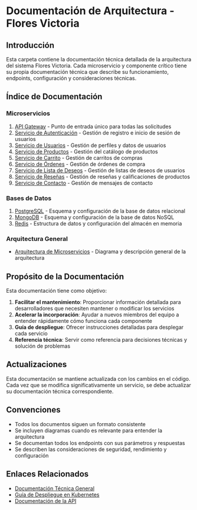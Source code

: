 # Documentación de Arquitectura - Flores Victoria

## Introducción

Esta carpeta contiene la documentación técnica detallada de la arquitectura del sistema Flores Victoria. Cada microservicio y componente crítico tiene su propia documentación técnica que describe su funcionamiento, endpoints, configuración y consideraciones técnicas.

## Índice de Documentación

### Microservicios

1. [API Gateway](api-gateway.md) - Punto de entrada único para todas las solicitudes
2. [Servicio de Autenticación](auth-service.md) - Gestión de registro e inicio de sesión de usuarios
3. [Servicio de Usuarios](user-service.md) - Gestión de perfiles y datos de usuarios
4. [Servicio de Productos](product-service.md) - Gestión del catálogo de productos
5. [Servicio de Carrito](cart-service.md) - Gestión de carritos de compras
6. [Servicio de Órdenes](order-service.md) - Gestión de órdenes de compra
7. [Servicio de Lista de Deseos](wishlist-service.md) - Gestión de listas de deseos de usuarios
8. [Servicio de Reseñas](review-service.md) - Gestión de reseñas y calificaciones de productos
9. [Servicio de Contacto](contact-service.md) - Gestión de mensajes de contacto

### Bases de Datos

1. [PostgreSQL](../database/postgresql-schema.md) - Esquema y configuración de la base de datos relacional
2. [MongoDB](../database/mongodb-schema.md) - Esquema y configuración de la base de datos NoSQL
3. [Redis](../database/redis-schema.md) - Estructura de datos y configuración del almacén en memoria

### Arquitectura General

- [Arquitectura de Microservicios](microservices-architecture.md) - Diagrama y descripción general de la arquitectura

## Propósito de la Documentación

Esta documentación tiene como objetivo:

1. **Facilitar el mantenimiento**: Proporcionar información detallada para desarrolladores que necesiten mantener o modificar los servicios
2. **Acelerar la incorporación**: Ayudar a nuevos miembros del equipo a entender rápidamente cómo funciona cada componente
3. **Guía de despliegue**: Ofrecer instrucciones detalladas para desplegar cada servicio
4. **Referencia técnica**: Servir como referencia para decisiones técnicas y solución de problemas

## Actualizaciones

Esta documentación se mantiene actualizada con los cambios en el código. Cada vez que se modifica significativamente un servicio, se debe actualizar su documentación técnica correspondiente.

## Convenciones

- Todos los documentos siguen un formato consistente
- Se incluyen diagramas cuando es relevante para entender la arquitectura
- Se documentan todos los endpoints con sus parámetros y respuestas
- Se describen las consideraciones de seguridad, rendimiento y configuración

## Enlaces Relacionados

- [Documentación Técnica General](../TECHNICAL_DOCUMENTATION.md)
- [Guía de Despliegue en Kubernetes](../deployment/kubernetes/deployment-guide.md)
- [Documentación de la API](../api/openapi.json)